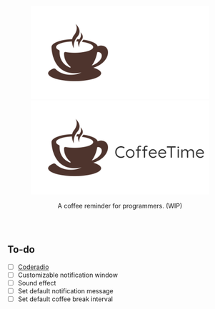 <p align="center">
    <img src="https://github.com/cycool29/CoffeeTime/raw/master/src/proglogo-in-dark-theme.png#gh-dark-mode-only"/> 
    <img src="https://github.com/cycool29/CoffeeTime/raw/master/src/proglogo-in-light-theme.png#gh-light-mode-only"/>
    <p align='center'>A coffee reminder for programmers. (WIP)</p>
</p>


<br></br>


## To-do
- [ ] [Coderadio](https://coderadio.freecodecamp.org/)
- [ ] Customizable notification window 
- [ ] Sound effect
- [ ] Set default notification message
- [ ] Set default coffee break interval